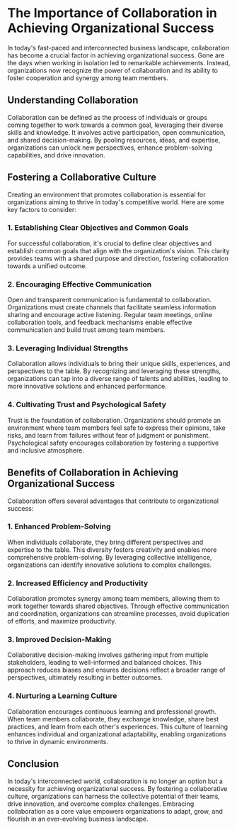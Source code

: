 The Importance of Collaboration in Achieving Organizational Success
==============================================================================

In today's fast-paced and interconnected business landscape, collaboration has become a crucial factor in achieving organizational success. Gone are the days when working in isolation led to remarkable achievements. Instead, organizations now recognize the power of collaboration and its ability to foster cooperation and synergy among team members.

Understanding Collaboration
---------------------------

Collaboration can be defined as the process of individuals or groups coming together to work towards a common goal, leveraging their diverse skills and knowledge. It involves active participation, open communication, and shared decision-making. By pooling resources, ideas, and expertise, organizations can unlock new perspectives, enhance problem-solving capabilities, and drive innovation.

Fostering a Collaborative Culture
---------------------------------

Creating an environment that promotes collaboration is essential for organizations aiming to thrive in today's competitive world. Here are some key factors to consider:

### 1. Establishing Clear Objectives and Common Goals

For successful collaboration, it's crucial to define clear objectives and establish common goals that align with the organization's vision. This clarity provides teams with a shared purpose and direction, fostering collaboration towards a unified outcome.

### 2. Encouraging Effective Communication

Open and transparent communication is fundamental to collaboration. Organizations must create channels that facilitate seamless information sharing and encourage active listening. Regular team meetings, online collaboration tools, and feedback mechanisms enable effective communication and build trust among team members.

### 3. Leveraging Individual Strengths

Collaboration allows individuals to bring their unique skills, experiences, and perspectives to the table. By recognizing and leveraging these strengths, organizations can tap into a diverse range of talents and abilities, leading to more innovative solutions and enhanced performance.

### 4. Cultivating Trust and Psychological Safety

Trust is the foundation of collaboration. Organizations should promote an environment where team members feel safe to express their opinions, take risks, and learn from failures without fear of judgment or punishment. Psychological safety encourages collaboration by fostering a supportive and inclusive atmosphere.

Benefits of Collaboration in Achieving Organizational Success
-------------------------------------------------------------

Collaboration offers several advantages that contribute to organizational success:

### 1. Enhanced Problem-Solving

When individuals collaborate, they bring different perspectives and expertise to the table. This diversity fosters creativity and enables more comprehensive problem-solving. By leveraging collective intelligence, organizations can identify innovative solutions to complex challenges.

### 2. Increased Efficiency and Productivity

Collaboration promotes synergy among team members, allowing them to work together towards shared objectives. Through effective communication and coordination, organizations can streamline processes, avoid duplication of efforts, and maximize productivity.

### 3. Improved Decision-Making

Collaborative decision-making involves gathering input from multiple stakeholders, leading to well-informed and balanced choices. This approach reduces biases and ensures decisions reflect a broader range of perspectives, ultimately resulting in better outcomes.

### 4. Nurturing a Learning Culture

Collaboration encourages continuous learning and professional growth. When team members collaborate, they exchange knowledge, share best practices, and learn from each other's experiences. This culture of learning enhances individual and organizational adaptability, enabling organizations to thrive in dynamic environments.

Conclusion
----------

In today's interconnected world, collaboration is no longer an option but a necessity for achieving organizational success. By fostering a collaborative culture, organizations can harness the collective potential of their teams, drive innovation, and overcome complex challenges. Embracing collaboration as a core value empowers organizations to adapt, grow, and flourish in an ever-evolving business landscape.
